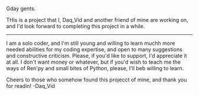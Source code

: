 Gday gents.

THis is a project that I, Daq_Vid and another friend of mine are working on, and I'd look forward to completing this project in a while.
_________________
I am a solo coder, and I'm still young and willing to learn muchh more needed abilities for my coding expertise, and open to many suggestions and constructive criticism.
Please, if you'd like to support, I'd appreciate it at all. I don't want money or whatever, but if you'd wish to teach me the ways of Ren'py and small bites of Python, 
please, I'll beb willing to learn.

Cheers to those who somehow found this projecct of mine, and thank you for readin!
-Daq_Vid

